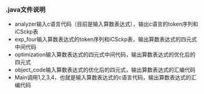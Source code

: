 ### .java文件说明

 - analyzer输入c语言代码（目前是输入算数表达式），输出c语言的token序列和iCSckp表
 - exp_four输入算数表达式的token序列和iCSckp表，输出算数表达式的四元式中间代码
 - optimization输入算数表达式的四元式中间代码，输出算数表达式的优化后的四元式
 - object_code输入算数表达式的优化后的四元式，输出算数表达式的汇编代码
 - Main调用1,2,3,4，也就是输入算数表达式的c语言代码，输出算数表达式的汇编代码

